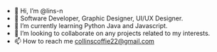 - 👋 Hi, I’m @lins-n
- 👀 Software Developer, Graphic Designer, UI/UX Designer.
- 🌱 I’m currently learning Python Java and Javascript.
- 💞️ I’m looking to collaborate on any projects related to my interests.
- 📫 How to reach me collinscoffie22@gmail.com

<!---
lins-n/lins-n is a ✨ special ✨ repository because its `README.md` (this file) appears on your GitHub profile.
You can click the Preview link to take a look at your changes.
--->
